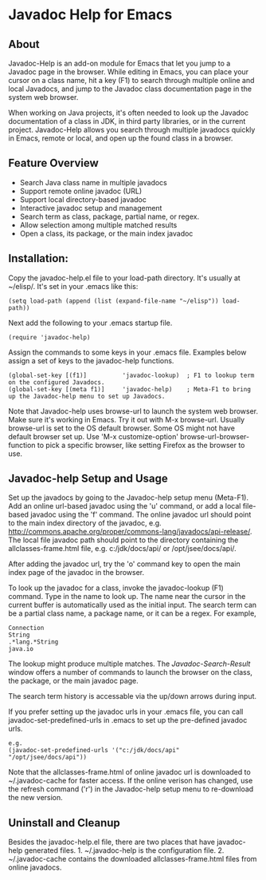 Javadoc Help for Emacs
======================

## About

Javadoc-Help is an add-on module for Emacs that let you jump to a Javadoc page in the browser. 
While editing in Emacs, you can place your cursor on a class name, hit a key (F1) to search 
through multiple online and local Javadocs, and jump to the Javadoc class documentation page
in the system web browser.

When working on Java projects, it's often needed to look up the Javadoc documentation of a class in JDK, 
in third party libraries, or in the current project.  Javadoc-Help allows you search through multiple 
javadocs quickly in Emacs, remote or local, and open up the found class in a browser.


## Feature Overview

* Search Java class name in multiple javadocs
* Support remote online javadoc (URL)
* Support local directory-based javadoc
* Interactive javadoc setup and management
* Search term as class, package, partial name, or regex.
* Allow selection among multiple matched results
* Open a class, its package, or the main index javadoc


## Installation:
  
Copy the javadoc-help.el file to your load-path directory.  It's usually at ~/elisp/.  It's set in your .emacs like this:

    (setq load-path (append (list (expand-file-name "~/elisp")) load-path))
  
Next add the following to your .emacs startup file.

    (require 'javadoc-help)
  
Assign the commands to some keys in your .emacs file.  Examples below assign a set of keys to the javadoc-help functions.

    (global-set-key [(f1)]          'javadoc-lookup)  ; F1 to lookup term on the configured Javadocs.
    (global-set-key [(meta f1)]     'javadoc-help)    ; Meta-F1 to bring up the Javadoc-help menu to set up Javadocs.

Note that Javadoc-help uses browse-url to launch the system web browser.
Make sure it's working in Emacs.  Try it out with M-x browse-url.  Usually
browse-url is set to the OS default browser.  Some OS might not have default 
browser set up.  Use 'M-x customize-option' browse-url-browser-function
to pick a specific browser, like setting Firefox as the browser to use.

## Javadoc-help Setup and Usage

Set up the javadocs by going to the Javadoc-help setup menu (Meta-F1).
Add an online url-based javadoc using the 'u' command, or add a local
file-based javadoc using the 'f' command.  The online javadoc url 
should point to the main index directory of the javadoc, e.g. 
http://commons.apache.org/proper/commons-lang/javadocs/api-release/.
The local file javadoc path should point to the directory containing
the allclasses-frame.html file, e.g. c:/jdk/docs/api/ or /opt/jsee/docs/api/.

After adding the javadoc url, try the 'o' command key to open the main
index page of the javadoc in the browser.

To look up the javadoc for a class, invoke the javadoc-lookup (F1) command.
Type in the name to look up.  The name near the cursor in the current buffer
is automatically used as the initial input.  The search term can be a partial
class name, a package name, or it can be a regex.  For example,

    Connection
    String
    .*lang.*String
    java.io

The lookup might produce multiple matches.  The *Javadoc-Search-Result* 
window offers a number of commands to launch the browser on the class,
the package, or the main javadoc page.

The search term history is accessable via the up/down arrows during input.

If you prefer setting up the javadoc urls in your .emacs file, you can call
javadoc-set-predefined-urls in .emacs to set up the pre-defined javadoc urls.

    e.g.
    (javadoc-set-predefined-urls '("c:/jdk/docs/api" "/opt/jsee/docs/api"))

Note that the allclasses-frame.html of online javadoc url is downloaded to
~/.javadoc-cache for faster access.  If the online verison has changed, use
the refresh command ('r') in the Javadoc-help setup menu to re-download the
new version.

## Uninstall and Cleanup

Besides the javadoc-help.el file, there are two places that have javadoc-help
generated files.  1. ~/.javadoc-help is the configuration file.  2. ~/.javadoc-cache
contains the downloaded allclasses-frame.html files from online javadocs.

